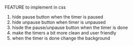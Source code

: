 

FEATURE to implement in css
1. hide pause button when the timer is paused
2. hide unpause button when timer is unpaused
3. hisde the pause/unpause button when the timer is done
4. make the timers a bit more clean and user friendly
5. when the timer is done change the background